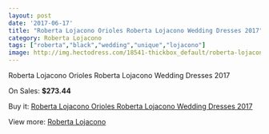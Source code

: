 ```yaml
---
layout: post
date: '2017-06-17'
title: "Roberta Lojacono Orioles Roberta Lojacono Wedding Dresses 2017"
category: Roberta Lojacono
tags: ["roberta","black","wedding","unique","lojacono"]
image: http://img.hectodress.com/18541-thickbox_default/roberta-lojacono-orioles-roberta-lojacono-wedding-dresses-2013.jpg
---
```

Roberta Lojacono Orioles Roberta Lojacono Wedding Dresses 2017

On Sales: **$273.44**
<a href="https://www.hectodress.com/roberta-lojacono/8715-roberta-lojacono-orioles-roberta-lojacono-wedding-dresses-2013.html"><amp-img layout="responsive" width="600" height="600" src="//img.hectodress.com/18541-thickbox_default/roberta-lojacono-orioles-roberta-lojacono-wedding-dresses-2013.jpg" alt="Roberta Lojacono Orioles Roberta Lojacono Wedding Dresses 2017 0" /></a>
<a href="https://www.hectodress.com/roberta-lojacono/8715-roberta-lojacono-orioles-roberta-lojacono-wedding-dresses-2013.html"><amp-img layout="responsive" width="600" height="600" src="//img.hectodress.com/18542-thickbox_default/roberta-lojacono-orioles-roberta-lojacono-wedding-dresses-2013.jpg" alt="Roberta Lojacono Orioles Roberta Lojacono Wedding Dresses 2017 1" /></a>

Buy it: [Roberta Lojacono Orioles Roberta Lojacono Wedding Dresses 2017](https://www.hectodress.com/roberta-lojacono/8715-roberta-lojacono-orioles-roberta-lojacono-wedding-dresses-2013.html "Roberta Lojacono Orioles Roberta Lojacono Wedding Dresses 2017")

View more: [Roberta Lojacono](https://www.hectodress.com/146-roberta-lojacono "Roberta Lojacono")